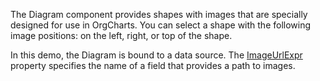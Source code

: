 The Diagram component provides shapes with images that are specially designed for use in OrgCharts. You can select a shape with the following image positions: on the left, right, or top of the shape. 

In this demo, the Diagram is bound to a data source. The [ImageUrlExpr](https://docs.devexpress.com/AspNetCore/DevExtreme.AspNet.Mvc.Builders.DiagramNodesBuilder.ImageUrlExpr.overloads) property specifies the name of a field that provides a path to images.